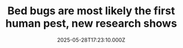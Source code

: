 ---
title: "Bed bugs are most likely the first human pest, new research shows"
date: 2025-05-28T17:23:10.000Z
category: Health
externalLink: "https://www.sciencedaily.com/releases/2025/05/250528132310.htm"
image: ""
excerpt: "Researchers compared the whole genome sequence of two genetically distinct lineages of bed bug, and their findings indicate bed bugs may well be the first true urban pest.…"
---